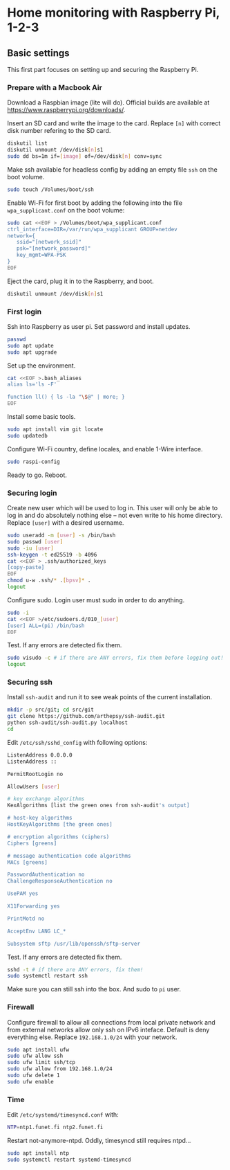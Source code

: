 # Home monitoring with Raspberry Pi, 1-2-3

## Basic settings

This first part focuses on setting up and securing the Raspberry Pi.

### Prepare with a Macbook Air

Download a Raspbian image (lite will do). Official builds are available at <https://www.raspberrypi.org/downloads/>.

Insert an SD card and write the image to the card. Replace `[n]` with correct disk number refering to the SD card.

```bash
diskutil list
diskutil unmount /dev/disk[n]s1
sudo dd bs=1m if=[image] of=/dev/disk[n] conv=sync
```

Make ssh available for headless config by adding an empty file `ssh` on the boot volume.

```bash
sudo touch /Volumes/boot/ssh
```

Enable Wi-Fi for first boot by adding the following into the file `wpa_supplicant.conf` on the boot volume:

```bash
sudo cat <<EOF > /Volumes/boot/wpa_supplicant.conf
ctrl_interface=DIR=/var/run/wpa_supplicant GROUP=netdev
network={
   ssid="[network_ssid]"
   psk="[network_password]"
   key_mgmt=WPA-PSK
}
EOF
```

Eject the card, plug it in to the Raspberry, and boot.

```bash
diskutil unmount /dev/disk[n]s1
```

### First login

Ssh into Raspberry as user pi. Set password and install updates.

```bash
passwd
sudo apt update
sudo apt upgrade
```

Set up the environment.

```bash
cat <<EOF >.bash_aliases
alias ls='ls -F'

function ll() { ls -la "\$@" | more; }
EOF
```

Install some basic tools.

```bash
sudo apt install vim git locate
sudo updatedb
```

Configure Wi-Fi country, define locales, and enable 1-Wire interface.

```bash
sudo raspi-config
```

Ready to go. Reboot.

### Securing login

Create new user which will be used to log in. This user will only be able to log in and do absolutely nothing else – not even write to his home directory. Replace `[user]` with a desired username.

```bash
sudo useradd -m [user] -s /bin/bash
sudo passwd [user]
sudo -iu [user]
ssh-keygen -t ed25519 -b 4096
cat <<EOF > .ssh/authorized_keys
[copy-paste]
EOF
chmod u-w .ssh/* .[bpsv]* .
logout
```

Configure sudo. Login user must sudo in order to do anything.

```bash
sudo -i
cat <<EOF >/etc/sudoers.d/010_[user]
[user] ALL=(pi) /bin/bash
EOF
```

Test. If any errors are detected fix them.

```bash
sudo visudo -c # if there are ANY errors, fix them before logging out!
logout
```

### Securing ssh

Install `ssh-audit` and run it to see weak points of the current installation.

```bash
mkdir -p src/git; cd src/git
git clone https://github.com/arthepsy/ssh-audit.git
python ssh-audit/ssh-audit.py localhost
cd
```

Edit `/etc/ssh/sshd_config` with following options:

```bash
ListenAddress 0.0.0.0
ListenAddress ::

PermitRootLogin no

AllowUsers [user]

# key exchange algorithms
KexAlgorithms [list the green ones from ssh-audit's output]

# host-key algorithms
HostKeyAlgorithms [the green ones]

# encryption algorithms (ciphers)
Ciphers [greens]

# message authentication code algorithms
MACs [greens]

PasswordAuthentication no
ChallengeResponseAuthentication no

UsePAM yes

X11Forwarding yes

PrintMotd no

AcceptEnv LANG LC_*

Subsystem sftp /usr/lib/openssh/sftp-server
```

Test. If any errors are detected fix them.

```bash
sshd -t # if there are ANY errors, fix them!
sudo systemctl restart ssh
```

Make sure you can still ssh into the box. And sudo to `pi` user.

### Firewall

Configure firewall to allow all connections from local private network and from external networks allow only ssh on IPv6 inteface. Default is deny everything else. Replace `192.168.1.0/24` with your network.

```bash
sudo apt install ufw
sudo ufw allow ssh
sudo ufw limit ssh/tcp
sudo ufw allow from 192.168.1.0/24
sudo ufw delete 1
sudo ufw enable
```

### Time

Edit `/etc/systemd/timesyncd.conf` with:

```bash
NTP=ntp1.funet.fi ntp2.funet.fi
```

Restart not-anymore-ntpd. Oddly, timesyncd still requires ntpd…

```bash
sudo apt install ntp
sudo systemctl restart systemd-timesyncd
```
